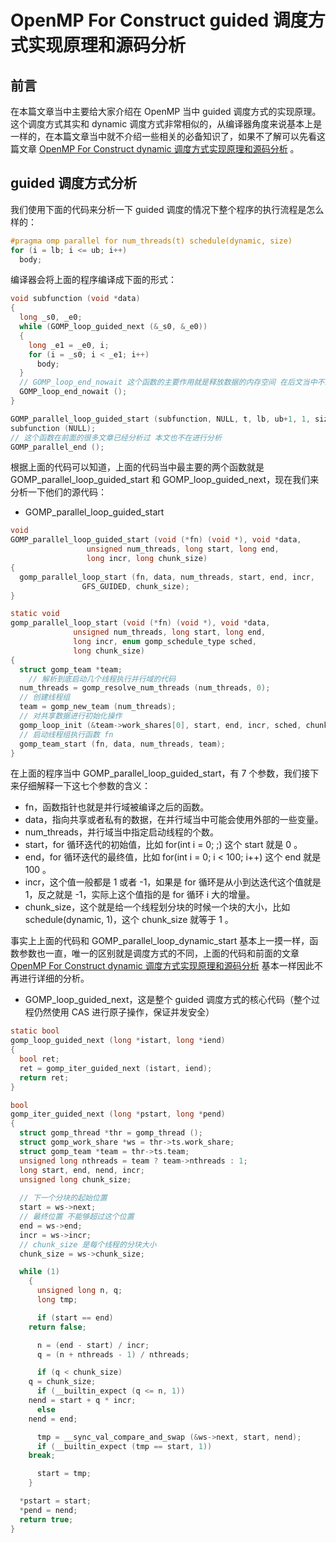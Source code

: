 # OpenMP For Construct guided 调度方式实现原理和源码分析

## 前言

在本篇文章当中主要给大家介绍在 OpenMP 当中 guided 调度方式的实现原理。这个调度方式其实和 dynamic 调度方式非常相似的，从编译器角度来说基本上是一样的，在本篇文章当中就不介绍一些相关的必备知识了，如果不了解可以先看这篇文章 [OpenMP For Construct dynamic 调度方式实现原理和源码分析](https://mp.weixin.qq.com/s?__biz=Mzg3ODgyNDgwNg==&mid=2247487775&idx=1&sn=112f5fb600584bdd4a7acfeddb58cd6e&chksm=cf0c8d16f87b040098e650d350dce82b1fa75549c05ba25d92c8a4da3da661cfcef5a5c9542c&token=1250927684&lang=zh_CN#rd) 。

## guided 调度方式分析

我们使用下面的代码来分析一下 guided 调度的情况下整个程序的执行流程是怎么样的：

```c
#pragma omp parallel for num_threads(t) schedule(dynamic, size)
for (i = lb; i <= ub; i++)
  body;
```

编译器会将上面的程序编译成下面的形式：

```c
void subfunction (void *data)
{
  long _s0, _e0;
  while (GOMP_loop_guided_next (&_s0, &_e0))
  {
    long _e1 = _e0, i;
    for (i = _s0; i < _e1; i++)
      body;
  }
  // GOMP_loop_end_nowait 这个函数的主要作用就是释放数据的内存空间 在后文当中不进行分析
  GOMP_loop_end_nowait ();
}

GOMP_parallel_loop_guided_start (subfunction, NULL, t, lb, ub+1, 1, size);
subfunction (NULL);
// 这个函数在前面的很多文章已经分析过 本文也不在进行分析
GOMP_parallel_end ();
```

根据上面的代码可以知道，上面的代码当中最主要的两个函数就是 GOMP_parallel_loop_guided_start 和 GOMP_loop_guided_next，现在我们来分析一下他们的源代码：

- GOMP_parallel_loop_guided_start

```c
void
GOMP_parallel_loop_guided_start (void (*fn) (void *), void *data,
				 unsigned num_threads, long start, long end,
				 long incr, long chunk_size)
{
  gomp_parallel_loop_start (fn, data, num_threads, start, end, incr,
			    GFS_GUIDED, chunk_size);
}

static void
gomp_parallel_loop_start (void (*fn) (void *), void *data,
			  unsigned num_threads, long start, long end,
			  long incr, enum gomp_schedule_type sched,
			  long chunk_size)
{
  struct gomp_team *team;
	// 解析到底启动几个线程执行并行域的代码
  num_threads = gomp_resolve_num_threads (num_threads, 0);
  // 创建线程组
  team = gomp_new_team (num_threads);
  // 对共享数据进行初始化操作
  gomp_loop_init (&team->work_shares[0], start, end, incr, sched, chunk_size);
  // 启动线程组执行函数 fn
  gomp_team_start (fn, data, num_threads, team);
}

```

在上面的程序当中 GOMP_parallel_loop_guided_start，有 7 个参数，我们接下来仔细解释一下这七个参数的含义：

- fn，函数指针也就是并行域被编译之后的函数。
- data，指向共享或者私有的数据，在并行域当中可能会使用外部的一些变量。
- num_threads，并行域当中指定启动线程的个数。
- start，for 循环迭代的初始值，比如 for(int i = 0; ;) 这个 start 就是 0 。
- end，for 循环迭代的最终值，比如 for(int i = 0; i < 100; i++) 这个 end 就是 100 。
- incr，这个值一般都是 1 或者 -1，如果是 for 循环是从小到达迭代这个值就是 1，反之就是 -1，实际上这个值指的是 for 循环 i 大的增量。
- chunk_size，这个就是给一个线程划分块的时候一个块的大小，比如 schedule(dynamic, 1)，这个 chunk_size 就等于 1 。

事实上上面的代码和 GOMP_parallel_loop_dynamic_start 基本上一摸一样，函数参数也一直，唯一的区别就是调度方式的不同，上面的代码和前面的文章 [OpenMP For Construct dynamic 调度方式实现原理和源码分析](https://mp.weixin.qq.com/s?__biz=Mzg3ODgyNDgwNg==&mid=2247487775&idx=1&sn=112f5fb600584bdd4a7acfeddb58cd6e&chksm=cf0c8d16f87b040098e650d350dce82b1fa75549c05ba25d92c8a4da3da661cfcef5a5c9542c&token=1250927684&lang=zh_CN#rd) 基本一样因此不再进行详细的分析。

- GOMP_loop_guided_next，这是整个 guided 调度方式的核心代码（整个过程仍然使用 CAS 进行原子操作，保证并发安全）

```c
static bool
gomp_loop_guided_next (long *istart, long *iend)
{
  bool ret;
  ret = gomp_iter_guided_next (istart, iend);
  return ret;
}

bool
gomp_iter_guided_next (long *pstart, long *pend)
{
  struct gomp_thread *thr = gomp_thread ();
  struct gomp_work_share *ws = thr->ts.work_share;
  struct gomp_team *team = thr->ts.team;
  unsigned long nthreads = team ? team->nthreads : 1;
  long start, end, nend, incr;
  unsigned long chunk_size;
	
  // 下一个分块的起始位置
  start = ws->next;
  // 最终位置 不能够超过这个位置
  end = ws->end;
  incr = ws->incr;
  // chunk_size 是每个线程的分块大小
  chunk_size = ws->chunk_size;

  while (1)
    {
      unsigned long n, q;
      long tmp;

      if (start == end)
	return false;

      n = (end - start) / incr;
      q = (n + nthreads - 1) / nthreads;

      if (q < chunk_size)
	q = chunk_size;
      if (__builtin_expect (q <= n, 1))
	nend = start + q * incr;
      else
	nend = end;

      tmp = __sync_val_compare_and_swap (&ws->next, start, nend);
      if (__builtin_expect (tmp == start, 1))
	break;

      start = tmp;
    }

  *pstart = start;
  *pend = nend;
  return true;
}
```

